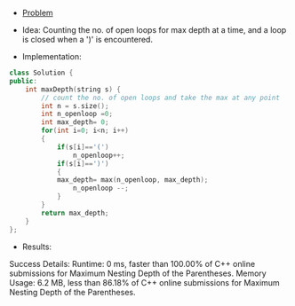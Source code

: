 - [Problem](https://leetcode.com/problems/maximum-nesting-depth-of-the-parentheses/)   
- Idea: 
Counting the no. of open loops for max depth at a time, and a loop is closed when a ')' is encountered.  

- Implementation: 

```cpp
class Solution {
public:
    int maxDepth(string s) {
        // count the no. of open loops and take the max at any point
        int n = s.size();
        int n_openloop =0;
        int max_depth= 0;
        for(int i=0; i<n; i++)
        {
            if(s[i]=='(')
                n_openloop++;
            if(s[i]==')')
            {
            max_depth= max(n_openloop, max_depth);
                n_openloop --;
            }
        }
        return max_depth;
    }
};
```
- Results: 

Success Details: 
Runtime: 0 ms, faster than 100.00% of C++ online submissions for Maximum Nesting Depth of the Parentheses.
Memory Usage: 6.2 MB, less than 86.18% of C++ online submissions for Maximum Nesting Depth of the Parentheses.   



